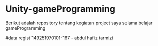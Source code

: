 # Unity-gameProgramming
Berikut adalah repository tentang kegiatan project saya selama belajar gameProgramming

#data regist
149251970101-167 - abdul hafiz tarmizi
